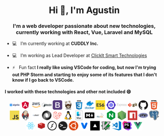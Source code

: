 <h1 align="center">Hi 👋, I'm Agustin</h1>
<h3 align="center">I'm a web developer passionate about new technologies, currently working with React, Vue, Laravel and MySQL</h3>

- 💻 &nbsp; I’m currently working at **CUDDLY Inc.**

- 💻 &nbsp; I’m working as Lead Developer at [ClickIt Smart Technologies](https://www.clickittech.com.mx/)

- ⚡ &nbsp; Fun fact **I really like using VSCode for coding, but now I'm trying out PHP Storm and starting to enjoy some of its features that I don't know if I go back to VSCode.**

<h4>I worked with these technologies and other not included 😄</h4>

<p align="center">
  <img src="https://raw.githubusercontent.com/AgusRdz/AgusRdz/master/images/logos/algolia.png" alt="algolia" width="30" height="30"/>
  <img src="https://raw.githubusercontent.com/AgusRdz/AgusRdz/master/images/logos/angular.png" alt="angular" width="30" height="30"/>
  <img src="https://raw.githubusercontent.com/AgusRdz/AgusRdz/master/images/logos/aws.png" alt="aws" width="30" height="30"/>
  <img src="https://raw.githubusercontent.com/AgusRdz/AgusRdz/master/images/logos/bash.png" alt="bash" width="30" height="30"/>
  <img src="https://raw.githubusercontent.com/AgusRdz/AgusRdz/master/images/logos/bootstrap.png" alt="bootstrap" width="30" height="30"/>
  <img src="https://raw.githubusercontent.com/AgusRdz/AgusRdz/master/images/logos/composer.png" alt="composer" width="30" height="30"/>
  <img src="https://raw.githubusercontent.com/AgusRdz/AgusRdz/master/images/logos/css.png" alt="css" width="30" height="30"/>
  <img src="https://raw.githubusercontent.com/AgusRdz/AgusRdz/master/images/logos/docker.png" alt="docker" width="30" height="30"/>
  <img src="https://raw.githubusercontent.com/AgusRdz/AgusRdz/master/images/logos/es6.png" alt="es6" width="30" height="30"/>
  <img src="https://raw.githubusercontent.com/AgusRdz/AgusRdz/master/images/logos/eslint.png" alt="eslint" width="30" height="30"/>
  <img src="https://raw.githubusercontent.com/AgusRdz/AgusRdz/master/images/logos/express.png" alt="express" width="30" height="30"/>
  <img src="https://raw.githubusercontent.com/AgusRdz/AgusRdz/master/images/logos/git.png" alt="git" width="30" height="30"/>
  <img src="https://raw.githubusercontent.com/AgusRdz/AgusRdz/master/images/logos/github.png" alt="github" width="30" height="30"/>
  <img src="https://raw.githubusercontent.com/AgusRdz/AgusRdz/master/images/logos/html.png" alt="html" width="30" height="30"/>
  <img src="https://raw.githubusercontent.com/AgusRdz/AgusRdz/master/images/logos/javascript.png" alt="javascript" width="30" height="30"/>
  <img src="https://raw.githubusercontent.com/AgusRdz/AgusRdz/master/images/logos/jenkins.png" alt="jenkins" width="30" height="30"/>
  <img src="https://raw.githubusercontent.com/AgusRdz/AgusRdz/master/images/logos/jquery.png" alt="jquery" width="30" height="30"/>
  <img src="https://raw.githubusercontent.com/AgusRdz/AgusRdz/master/images/logos/json.png" alt="json" width="30" height="30"/>
  <img src="https://raw.githubusercontent.com/AgusRdz/AgusRdz/master/images/logos/laravel.png" alt="laravel" width="30" height="30"/>
  <img src="https://raw.githubusercontent.com/AgusRdz/AgusRdz/master/images/logos/linux.png" alt="linux" width="30" height="30"/>
  <img src="https://raw.githubusercontent.com/AgusRdz/AgusRdz/master/images/logos/macos.png" alt="macos" width="30" height="30"/>
  <img src="https://raw.githubusercontent.com/AgusRdz/AgusRdz/master/images/logos/markdown.png" alt="markdown" width="30" height="30"/>
  <img src="https://raw.githubusercontent.com/AgusRdz/AgusRdz/master/images/logos/mysql.png" alt="mysql" width="30" height="30"/>
  <img src="https://raw.githubusercontent.com/AgusRdz/AgusRdz/master/images/logos/nginx.png" alt="nginx" width="30" height="30"/>
  <img src="https://raw.githubusercontent.com/AgusRdz/AgusRdz/master/images/logos/nodejs.png" alt="nodejs" width="30" height="30"/>
  <img src="https://raw.githubusercontent.com/AgusRdz/AgusRdz/master/images/logos/npm.png" alt="npm" width="30" height="30"/>
  <img src="https://raw.githubusercontent.com/AgusRdz/AgusRdz/master/images/logos/php.png" alt="php" width="30" height="30"/>
  <img src="https://raw.githubusercontent.com/AgusRdz/AgusRdz/master/images/logos/postgresql.png" alt="postgresql" width="30" height="30"/>
  <img src="https://raw.githubusercontent.com/AgusRdz/AgusRdz/master/images/logos/react.png" alt="react" width="30" height="30"/>
  <img src="https://raw.githubusercontent.com/AgusRdz/AgusRdz/master/images/logos/redis.png" alt="redis" width="30" height="30"/>
  <img src="https://raw.githubusercontent.com/AgusRdz/AgusRdz/master/images/logos/socket-io.png" alt="socket-io" width="30" height="30"/>
  <img src="https://raw.githubusercontent.com/AgusRdz/AgusRdz/master/images/logos/terminal.png" alt="terminal" width="30" height="30"/>
  <img src="https://raw.githubusercontent.com/AgusRdz/AgusRdz/master/images/logos/ubuntu.png" alt="ubuntu" width="30" height="30"/>
  <img src="https://raw.githubusercontent.com/AgusRdz/AgusRdz/master/images/logos/vagrant.png" alt="vagrant" width="30" height="30"/>
  <img src="https://raw.githubusercontent.com/AgusRdz/AgusRdz/master/images/logos/vercel.png" alt="vercel" width="30" height="30"/>
  <img src="https://raw.githubusercontent.com/AgusRdz/AgusRdz/master/images/logos/vim.png" alt="vim" width="30" height="30"/>
  <img src="https://raw.githubusercontent.com/AgusRdz/AgusRdz/master/images/logos/visual-studio-code.png" alt="visual-studio-code" width="30" height="30"/>
  <img src="https://raw.githubusercontent.com/AgusRdz/AgusRdz/master/images/logos/phpstorm.png" alt="phpstorm" width="30" height="30"/>
  <img src="https://raw.githubusercontent.com/AgusRdz/AgusRdz/master/images/logos/vue.png" alt="vue" width="30" height="30"/>
</p>

<!-- <p align="center">
  <img src="https://github-readme-stats.vercel.app/api?username=agusrdz&show_icons=true&count_private=true" alt="agusrdz" />
</p> -->

<!--
**AgusRdz/AgusRdz** is a ✨ _special_ ✨ repository because its `README.md` (this file) appears on your GitHub profile.

Here are some ideas to get you started:

- 🔭 I’m currently working on ...
- 🌱 I’m currently learning ...
- 👯 I’m looking to collaborate on ...
- 🤔 I’m looking for help with ...
- 💬 Ask me about ...
- 📫 How to reach me: ...
- 😄 Pronouns: ...
- ⚡ Fun fact: ...
-->

